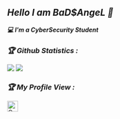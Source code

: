 <h2><b><i>Hello I am BaD$AngeL 👋</i></b></h2>
<b><i>💻 I'm a CyberSecurity Student</i></b>





<h3><b><i>🏆 Github Statistics :</i></b></h3>
<!-- <a href="https://github.com/xyptonize"><img width=550 src="https://github-profile-trophy.vercel.app/?username=xyptonize&theme=dracula&no-frame=true&title=Followers,Stars,Commit,Repository,Issues"/></a> -->
<a href="https://github.com/ulambayar0511"><img src="https://github-profile-trophy.vercel.app/?username=ulambayar0511&theme=darkhub&margin-w=13&margin-h=15&column=7"/></a>

<a href="https://github.com/anuraghazra/github-readme-stats">
  <img src="https://github-readme-stats.vercel.app/api?username=ulambayar0511&show_icons=true&theme=midnight-purple&line_height=24&hide=stars&bg_color=0d1117" />
</a>


<h3><b><i>🏆 My Profile View :</i></b></h3>
<a href="https://github.com/ulambayar0511"><img height="25" title="Counter" src="https://komarev.com/ghpvc/?username=ulambayar0511&color=blueviolet&style=flat-square"></a>

